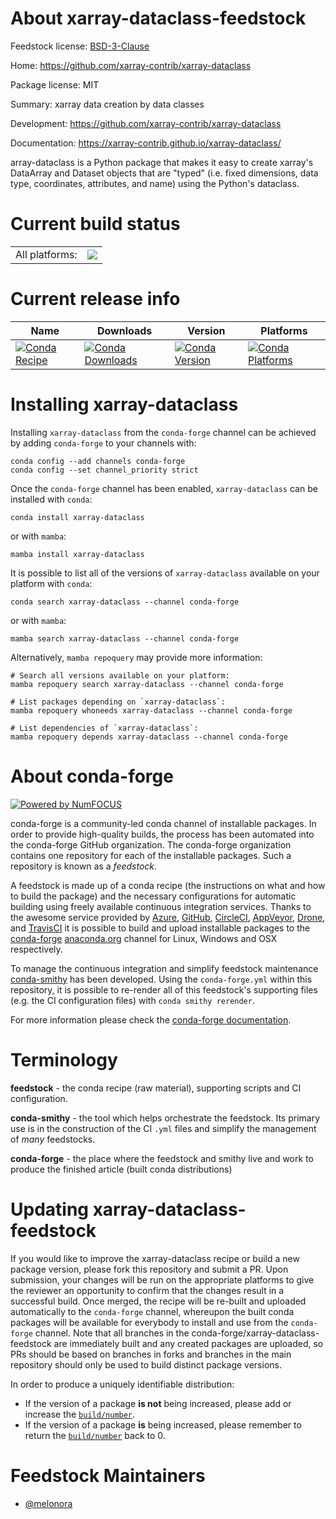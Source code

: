 About xarray-dataclass-feedstock
================================

Feedstock license: [BSD-3-Clause](https://github.com/conda-forge/xarray-dataclass-feedstock/blob/main/LICENSE.txt)

Home: https://github.com/xarray-contrib/xarray-dataclass

Package license: MIT

Summary: xarray data creation by data classes

Development: https://github.com/xarray-contrib/xarray-dataclass

Documentation: https://xarray-contrib.github.io/xarray-dataclass/

array-dataclass is a Python package that makes it easy to create xarray's DataArray and Dataset objects that are
"typed" (i.e. fixed dimensions, data type, coordinates, attributes, and name) using the Python's dataclass.


Current build status
====================


<table><tr><td>All platforms:</td>
    <td>
      <a href="https://dev.azure.com/conda-forge/feedstock-builds/_build/latest?definitionId=26286&branchName=main">
        <img src="https://dev.azure.com/conda-forge/feedstock-builds/_apis/build/status/xarray-dataclass-feedstock?branchName=main">
      </a>
    </td>
  </tr>
</table>

Current release info
====================

| Name | Downloads | Version | Platforms |
| --- | --- | --- | --- |
| [![Conda Recipe](https://img.shields.io/badge/recipe-xarray--dataclass-green.svg)](https://anaconda.org/conda-forge/xarray-dataclass) | [![Conda Downloads](https://img.shields.io/conda/dn/conda-forge/xarray-dataclass.svg)](https://anaconda.org/conda-forge/xarray-dataclass) | [![Conda Version](https://img.shields.io/conda/vn/conda-forge/xarray-dataclass.svg)](https://anaconda.org/conda-forge/xarray-dataclass) | [![Conda Platforms](https://img.shields.io/conda/pn/conda-forge/xarray-dataclass.svg)](https://anaconda.org/conda-forge/xarray-dataclass) |

Installing xarray-dataclass
===========================

Installing `xarray-dataclass` from the `conda-forge` channel can be achieved by adding `conda-forge` to your channels with:

```
conda config --add channels conda-forge
conda config --set channel_priority strict
```

Once the `conda-forge` channel has been enabled, `xarray-dataclass` can be installed with `conda`:

```
conda install xarray-dataclass
```

or with `mamba`:

```
mamba install xarray-dataclass
```

It is possible to list all of the versions of `xarray-dataclass` available on your platform with `conda`:

```
conda search xarray-dataclass --channel conda-forge
```

or with `mamba`:

```
mamba search xarray-dataclass --channel conda-forge
```

Alternatively, `mamba repoquery` may provide more information:

```
# Search all versions available on your platform:
mamba repoquery search xarray-dataclass --channel conda-forge

# List packages depending on `xarray-dataclass`:
mamba repoquery whoneeds xarray-dataclass --channel conda-forge

# List dependencies of `xarray-dataclass`:
mamba repoquery depends xarray-dataclass --channel conda-forge
```


About conda-forge
=================

[![Powered by
NumFOCUS](https://img.shields.io/badge/powered%20by-NumFOCUS-orange.svg?style=flat&colorA=E1523D&colorB=007D8A)](https://numfocus.org)

conda-forge is a community-led conda channel of installable packages.
In order to provide high-quality builds, the process has been automated into the
conda-forge GitHub organization. The conda-forge organization contains one repository
for each of the installable packages. Such a repository is known as a *feedstock*.

A feedstock is made up of a conda recipe (the instructions on what and how to build
the package) and the necessary configurations for automatic building using freely
available continuous integration services. Thanks to the awesome service provided by
[Azure](https://azure.microsoft.com/en-us/services/devops/), [GitHub](https://github.com/),
[CircleCI](https://circleci.com/), [AppVeyor](https://www.appveyor.com/),
[Drone](https://cloud.drone.io/welcome), and [TravisCI](https://travis-ci.com/)
it is possible to build and upload installable packages to the
[conda-forge](https://anaconda.org/conda-forge) [anaconda.org](https://anaconda.org/)
channel for Linux, Windows and OSX respectively.

To manage the continuous integration and simplify feedstock maintenance
[conda-smithy](https://github.com/conda-forge/conda-smithy) has been developed.
Using the ``conda-forge.yml`` within this repository, it is possible to re-render all of
this feedstock's supporting files (e.g. the CI configuration files) with ``conda smithy rerender``.

For more information please check the [conda-forge documentation](https://conda-forge.org/docs/).

Terminology
===========

**feedstock** - the conda recipe (raw material), supporting scripts and CI configuration.

**conda-smithy** - the tool which helps orchestrate the feedstock.
                   Its primary use is in the construction of the CI ``.yml`` files
                   and simplify the management of *many* feedstocks.

**conda-forge** - the place where the feedstock and smithy live and work to
                  produce the finished article (built conda distributions)


Updating xarray-dataclass-feedstock
===================================

If you would like to improve the xarray-dataclass recipe or build a new
package version, please fork this repository and submit a PR. Upon submission,
your changes will be run on the appropriate platforms to give the reviewer an
opportunity to confirm that the changes result in a successful build. Once
merged, the recipe will be re-built and uploaded automatically to the
`conda-forge` channel, whereupon the built conda packages will be available for
everybody to install and use from the `conda-forge` channel.
Note that all branches in the conda-forge/xarray-dataclass-feedstock are
immediately built and any created packages are uploaded, so PRs should be based
on branches in forks and branches in the main repository should only be used to
build distinct package versions.

In order to produce a uniquely identifiable distribution:
 * If the version of a package **is not** being increased, please add or increase
   the [``build/number``](https://docs.conda.io/projects/conda-build/en/latest/resources/define-metadata.html#build-number-and-string).
 * If the version of a package **is** being increased, please remember to return
   the [``build/number``](https://docs.conda.io/projects/conda-build/en/latest/resources/define-metadata.html#build-number-and-string)
   back to 0.

Feedstock Maintainers
=====================

* [@melonora](https://github.com/melonora/)

